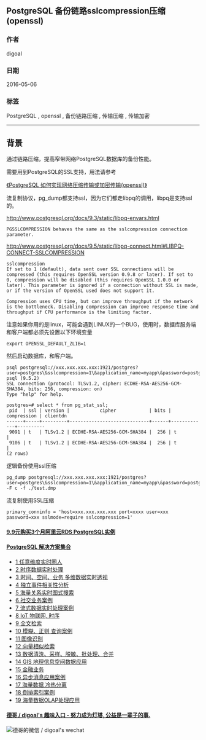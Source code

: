## PostgreSQL 备份链路sslcompression压缩 (openssl)  
                                                                                                                                                                                   
### 作者                                                                                                                                                                                   
digoal                                                                                                                                                                                   
                                                                                                                                                                                   
### 日期                                                                                                                                                                                   
2016-05-06                                                                                                                                                                             
                                                                                                                                                                                   
### 标签                                                                                                                                                                                   
PostgreSQL , openssl , 备份链路压缩 , 传输压缩 , 传输加密     
                                                                                                                                                                                   
----                                                                                                                                                                                   
                                                                                                                                                                                   
## 背景                                                                       
通过链路压缩，提高窄带网络PostgreSQL数据库的备份性能。    
  
需要用到PostgreSQL的SSL支持，用法请参考    
  
[《PostgreSQL 如何实现网络压缩传输或加密传输(openssl)》](../201305/20130522_01.md)    
  
流复制协议，pg_dump都支持ssl，因为它们都走libpq的调用，libpq是支持ssl的。    
  
http://www.postgresql.org/docs/9.3/static/libpq-envars.html  
  
```  
PGSSLCOMPRESSION behaves the same as the sslcompression connection parameter.  
```  
  
http://www.postgresql.org/docs/9.5/static/libpq-connect.html#LIBPQ-CONNECT-SSLCOMPRESSION  
  
```  
sslcompression  
If set to 1 (default), data sent over SSL connections will be compressed (this requires OpenSSL version 0.9.8 or later). If set to 0, compression will be disabled (this requires OpenSSL 1.0.0 or later). This parameter is ignored if a connection without SSL is made, or if the version of OpenSSL used does not support it.  
  
Compression uses CPU time, but can improve throughput if the network is the bottleneck. Disabling compression can improve response time and throughput if CPU performance is the limiting factor.  
```  
  
注意如果你用的是linux，可能会遇到LINUX的一个BUG，使用时，数据库服务端和客户端都必须先设置以下环境变量      
  
```  
export OPENSSL_DEFAULT_ZLIB=1  
```  
  
然后启动数据库，和客户端。    
  
```  
psql postgresql://xxx.xxx.xxx.xxx:1921/postgres?user=postgres\&sslcompression=1\&application_name=myapp\&password=postgres\&sslmode=require  
psql (9.5.2)  
SSL connection (protocol: TLSv1.2, cipher: ECDHE-RSA-AES256-GCM-SHA384, bits: 256, compression: on)  
Type "help" for help.  
  
postgres=# select * from pg_stat_ssl;  
 pid  | ssl | version |           cipher            | bits | compression | clientdn   
------+-----+---------+-----------------------------+------+-------------+----------  
 9091 | t   | TLSv1.2 | ECDHE-RSA-AES256-GCM-SHA384 |  256 | t           |   
 9106 | t   | TLSv1.2 | ECDHE-RSA-AES256-GCM-SHA384 |  256 | t           |   
(2 rows)  
```  
  
逻辑备份使用ssl压缩    
  
```  
pg_dump postgresql://xxx.xxx.xxx.xxx:1921/postgres?user=postgres\&sslcompression=1\&application_name=myapp\&password=postgres\&sslmode=require -F c -f ./test.dmp  
```  
  
流复制使用SSL压缩    
  
```  
primary_conninfo = 'host=xxx.xxx.xxx.xxx port=xxxx user=xxx password=xxx sslmode=require sslcompression=1'  
```  
  
  
  
  
  
  
  
  
  
  
  
  
  
  
  
  
  
  
  
  
  
  
  
  
  
  
  
  
  
  
  
  
  
  
  
  
  
  
  
  
  
  
  
  
  
  
  
  
  
  
  
  
  
  
  
  
#### [9.9元购买3个月阿里云RDS PostgreSQL实例](https://www.aliyun.com/database/postgresqlactivity "57258f76c37864c6e6d23383d05714ea")
  
  
#### [PostgreSQL 解决方案集合](https://yq.aliyun.com/topic/118 "40cff096e9ed7122c512b35d8561d9c8")
- [1 任意维度实时圈人](https://yq.aliyun.com/topic/118 "40cff096e9ed7122c512b35d8561d9c8")
- [2 时序数据实时处理](https://yq.aliyun.com/topic/118 "40cff096e9ed7122c512b35d8561d9c8")
- [3 时间、空间、业务 多维数据实时透视](https://yq.aliyun.com/topic/118 "40cff096e9ed7122c512b35d8561d9c8")
- [4 独立事件相关性分析](https://yq.aliyun.com/topic/118 "40cff096e9ed7122c512b35d8561d9c8")
- [5 海量关系实时图式搜索](https://yq.aliyun.com/topic/118 "40cff096e9ed7122c512b35d8561d9c8")
- [6 社交业务案例](https://yq.aliyun.com/topic/118 "40cff096e9ed7122c512b35d8561d9c8")
- [7 流式数据实时处理案例](https://yq.aliyun.com/topic/118 "40cff096e9ed7122c512b35d8561d9c8")
- [8 IoT 物联网, 时序](https://yq.aliyun.com/topic/118 "40cff096e9ed7122c512b35d8561d9c8")
- [9 全文检索](https://yq.aliyun.com/topic/118 "40cff096e9ed7122c512b35d8561d9c8")
- [10 模糊、正则 查询案例](https://yq.aliyun.com/topic/118 "40cff096e9ed7122c512b35d8561d9c8")
- [11 图像识别](https://yq.aliyun.com/topic/118 "40cff096e9ed7122c512b35d8561d9c8")
- [12 向量相似检索](https://yq.aliyun.com/topic/118 "40cff096e9ed7122c512b35d8561d9c8")
- [13 数据清洗、采样、脱敏、批处理、合并](https://yq.aliyun.com/topic/118 "40cff096e9ed7122c512b35d8561d9c8")
- [14 GIS 地理信息空间数据应用](https://yq.aliyun.com/topic/118 "40cff096e9ed7122c512b35d8561d9c8")
- [15 金融业务](https://yq.aliyun.com/topic/118 "40cff096e9ed7122c512b35d8561d9c8")
- [16 异步消息应用案例](https://yq.aliyun.com/topic/118 "40cff096e9ed7122c512b35d8561d9c8")
- [17 海量数据 冷热分离](https://yq.aliyun.com/topic/118 "40cff096e9ed7122c512b35d8561d9c8")
- [18 倒排索引案例](https://yq.aliyun.com/topic/118 "40cff096e9ed7122c512b35d8561d9c8")
- [19 海量数据OLAP处理应用](https://yq.aliyun.com/topic/118 "40cff096e9ed7122c512b35d8561d9c8")
  
  
#### [德哥 / digoal's 趣味入口 - 努力成为灯塔, 公益是一辈子的事.](https://github.com/digoal/blog/blob/master/README.md "22709685feb7cab07d30f30387f0a9ae")
  
  
![德哥的微信 / digoal's wechat](../pic/digoal_weixin.jpg "f7ad92eeba24523fd47a6e1a0e691b59")
  
